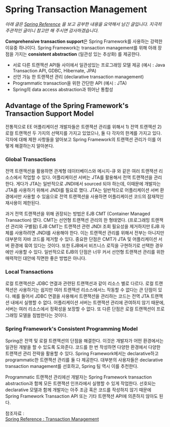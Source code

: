 # Spring Transaction Management
_아래 글은 [Spring Reference](https://docs.spring.io/spring-framework/reference/data-access/transaction.html) 을 보고 공부한 내용을 요약해서 남긴 글입니다. 지극히 주관적인 글이니 참고만 해 주시면 감사하겠습니다._

**Comprehensive transaction support**은 Spring Framework를 사용하는 강력한 이유중 하나이다. Spring Framework는 transaction management를 위해 아래 장점을 가지는 **consistent abstraction** (일관성 있는 추상화) 를 제공한다.

* 서로 다른 트랜잭션 API들 사이에서 일관성있는 프로그래밍 모델 제공 (예시 : Java Transaction API, GDBC, Hibernate, JPA)
* 선언 가능 한 트랜잭션 관리 (declarative transaction management)
* Programmatic transaction을 위한 간단한 API (예시 : JTA)
* Spring의 data access abstraction과 뛰어난 통합성

## Advantage of the Spring Framework's Transaction Support Model
전통적으로 EE 어플리케이션 개발자들은 트랜잭션 관리를 위해서 1) 전역 트랜잭션 2) 로컬 트랜잭션 두 가지의 선택지를 가지고 있었으나, 둘 다 각자의 한계를 가지고 있다. 각자에 대해 제한 사항들을 알아보고 Spring Framework의 트랜잭션 관리가 이를 어떻게 해결하는지 알아본다.

### Global Transactions
전역 트랜잭션을 활용하면 관계형 데이터베이스와 메시지-큐 와 같은 여러 트랜잭션 리소스에서 작업할 수 있다. 어플리케이션 서버는 JTA를 활용해서 전역 트랜잭션을 관리한다. 게다가 JTA는 일반적으로 JNDI에서 sourced 되야 하는데, 이때문에 개발자는 JTA를 사용하기 위해서 JNDI를 필요로 했다. JTA는 일반적으로 어플리케이션 서버 환경에서만 사용할 수 있음으로 전역 트랜잭션을 사용하면 어플리케이션 코드의 잠재적인 재사용이 제한된다.

과거 전역 트랜잭션을 위해 권장되는 방법은 EJB CMT (Container Managed Transaction) 였다. CMT는 선언형 트랜잭션 관리의 한 형태였다. (프로그래밍 트랜잭션 관리와 구별됨) EJB CMT는 트랜잭션 관련 JNDI 조회 필요성을 제거하지만 EJB 자체를 사용하려면 JNDI를 사용해야 한다. 이는 트랜잭션 관리를 위해서 전부는 아니지만 대부분의 자바 코드를 제거할 수 있다. 중요한 단점은 CMT가 JTA 및 어플리케이션 서버 환경에 묶여 있다는 것이다. 또한 EJB에서 비즈니스 로직을 구현하기로 선택한 경우에만 사용할 수 있다. 일반적으로 EJB의 단점은 너무 커서 선언형 트랜잭션 관리를 위한 매력적인 대안에 직면한 좋은 방법은 아니다.

### Local Transactions
로컬 트랜잭션은 JDBC 연결과 관련된 트랜잭션과 같이 리소스 별로 다르다. 로컬 트랜잭션은 사용하기는 쉽지만 여러 트랜잭션 리소스에서느 작동할 수 없다는 큰 단점이 있다. 예를 들어서 JDBC 연결을 사용해서 트랜잭션을 관리하는 코드는 전역 JTA 트랜잭션 내에서 실행할 수 없다. 어플리케이션 서버는 트랜잭션 관리에 관여하지 않기 때문에, 서버는 여러 리소스에서 정확성을 보장할 수 없다. 또 다른 단점은 로컬 트랜잭션이 프로그래밍 모델을 침범한다는 것이다.

### Spring Framework's Consistent Programming Model
Spring은 전역 및 로컬 트랜잭션의 단점을 해결한다. 이것은 개발자가 어떤 환경에서는 일관된 개발을 할 수 있도록 도와준다. 코드를 한 번 작성하면 다양한 환경에서 다양한 트랜잭션 관리 전략을 활용할 수 있다. Spring Framework에서는 declarative하고 programmatic한 트랜잭션 관리를 둘 다 제공한다. 대부분의 사용자들은 declarative transaction management를 선호하고, Spring 팀 역시 이를 추천한다.

Programmatic 트랜잭션 관리에선 개발자는 Spring Framework transaction abstraction과 함께 모든 트랜잭션 인프라에서 실행할 수 있게 작업한다. 선호되는 declarative 모델과 함께 개발자는 아주 조금 혹은 코드를 작성하지 않기 때문에 Spring Framework Transaction API 또는 기타 트랜잭션 API에 의존하지 않아도 된다.

참조자료 : <br>
[Spring Reference : Transaction Management](https://docs.spring.io/spring-framework/reference/data-access/transaction.html)